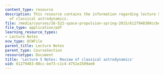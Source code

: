 ```yaml
---
content_type: resource
description: This resource contains the information regarding lecture 5 notes review
  of classical astrodynamics.
file: /media/courses/16-522-space-propulsion-spring-2015/6127948308ccbe73c1c44751e2509ae0_MIT16_522S15_Lecture5.pdf
file_type: application/pdf
learning_resource_types:
- Lecture Notes
ocw_type: OCWFile
parent_title: Lecture Notes
parent_type: CourseSection
resourcetype: Document
title: 'Lecture 5 Notes: Review of classical astrodynamics'
uid: 61279483-08cc-be73-c1c4-4751e2509ae0
---
```

